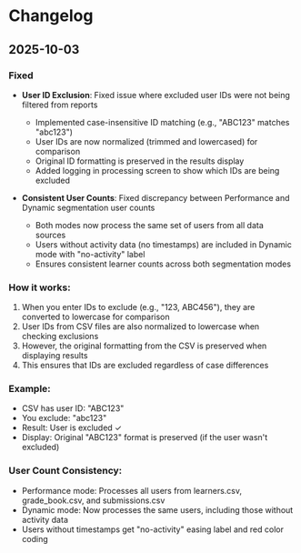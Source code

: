 # Changelog

## 2025-10-03

### Fixed
- **User ID Exclusion**: Fixed issue where excluded user IDs were not being filtered from reports
  - Implemented case-insensitive ID matching (e.g., "ABC123" matches "abc123")
  - User IDs are now normalized (trimmed and lowercased) for comparison
  - Original ID formatting is preserved in the results display
  - Added logging in processing screen to show which IDs are being excluded

- **Consistent User Counts**: Fixed discrepancy between Performance and Dynamic segmentation user counts
  - Both modes now process the same set of users from all data sources
  - Users without activity data (no timestamps) are included in Dynamic mode with "no-activity" label
  - Ensures consistent learner counts across both segmentation modes

### How it works:
1. When you enter IDs to exclude (e.g., "123, ABC456"), they are converted to lowercase for comparison
2. User IDs from CSV files are also normalized to lowercase when checking exclusions
3. However, the original formatting from the CSV is preserved when displaying results
4. This ensures that IDs are excluded regardless of case differences

### Example:
- CSV has user ID: "ABC123"
- You exclude: "abc123"
- Result: User is excluded ✓
- Display: Original "ABC123" format is preserved (if the user wasn't excluded)

### User Count Consistency:
- Performance mode: Processes all users from learners.csv, grade_book.csv, and submissions.csv
- Dynamic mode: Now processes the same users, including those without activity data
- Users without timestamps get "no-activity" easing label and red color coding

